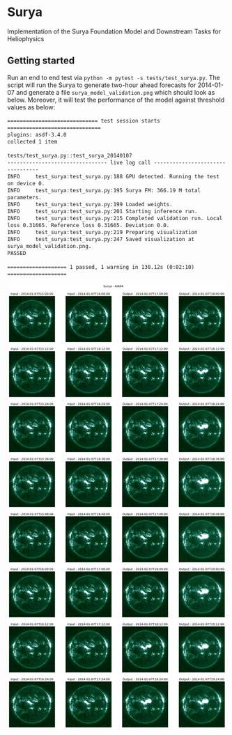 # Surya
Implementation of the Surya Foundation Model and Downstream Tasks for Heliophysics

## Getting started

Run an end to end test via `python -m pytest -s tests/test_surya.py`. The script will run the Surya to generate two-hour ahead forecasts for 2014-01-07 and generate a file `surya_model_validation.png` which should look as below. Moreover, it will test the performance of the model against threshold values as below:
```
============================= test session starts ==============================
plugins: asdf-3.4.0
collected 1 item

tests/test_surya.py::test_surya_20140107 
-------------------------------- live log call ---------------------------------
INFO     test_surya:test_surya.py:188 GPU detected. Running the test on device 0.
INFO     test_surya:test_surya.py:195 Surya FM: 366.19 M total parameters.
INFO     test_surya:test_surya.py:199 Loaded weights.
INFO     test_surya:test_surya.py:201 Starting inference run.
INFO     test_surya:test_surya.py:215 Completed validation run. Local loss 0.31665. Reference loss 0.31665. Deviation 0.0.
INFO     test_surya:test_surya.py:219 Preparing visualization
INFO     test_surya:test_surya.py:247 Saved visualization at surya_model_validation.png.
PASSED

=================== 1 passed, 1 warning in 130.12s (0:02:10) ===================
```
![Sample output of surya for 2014-01-07.](assets/surya_model_validation.png)
